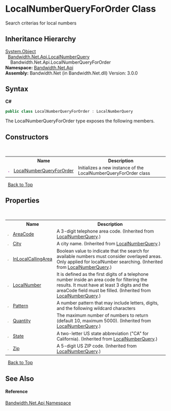 ﻿# LocalNumberQueryForOrder Class
 

Search criterias for local numbers


## Inheritance Hierarchy
<a href="http://msdn2.microsoft.com/en-us/library/e5kfa45b" target="_blank">System.Object</a><br />&nbsp;&nbsp;<a href ="T_Bandwidth_Net_Api_LocalNumberQuery.md">Bandwidth.Net.Api.LocalNumberQuery</a><br />&nbsp;&nbsp;&nbsp;&nbsp;Bandwidth.Net.Api.LocalNumberQueryForOrder<br />
**Namespace:**&nbsp;<a href ="N_Bandwidth_Net_Api.md">Bandwidth.Net.Api</a><br />**Assembly:**&nbsp;Bandwidth.Net (in Bandwidth.Net.dll) Version: 3.0.0

## Syntax

**C#**<br />
``` C#
public class LocalNumberQueryForOrder : LocalNumberQuery
```

The LocalNumberQueryForOrder type exposes the following members.


## Constructors
&nbsp;<table><tr><th></th><th>Name</th><th>Description</th></tr><tr><td>![Public method](media/pubmethod.gif "Public method")</td><td><a href ="M_Bandwidth_Net_Api_LocalNumberQueryForOrder__ctor.md">LocalNumberQueryForOrder</a></td><td>
Initializes a new instance of the LocalNumberQueryForOrder class</td></tr></table>&nbsp;
<a href="#localnumberqueryfororder-class">Back to Top</a>

## Properties
&nbsp;<table><tr><th></th><th>Name</th><th>Description</th></tr><tr><td>![Public property](media/pubproperty.gif "Public property")</td><td><a href ="P_Bandwidth_Net_Api_LocalNumberQuery_AreaCode.md">AreaCode</a></td><td>
A 3-digit telephone area code.
 (Inherited from <a href ="T_Bandwidth_Net_Api_LocalNumberQuery.md">LocalNumberQuery</a>.)</td></tr><tr><td>![Public property](media/pubproperty.gif "Public property")</td><td><a href ="P_Bandwidth_Net_Api_LocalNumberQuery_City.md">City</a></td><td>
A city name.
 (Inherited from <a href ="T_Bandwidth_Net_Api_LocalNumberQuery.md">LocalNumberQuery</a>.)</td></tr><tr><td>![Public property](media/pubproperty.gif "Public property")</td><td><a href ="P_Bandwidth_Net_Api_LocalNumberQuery_InLocalCallingArea.md">InLocalCallingArea</a></td><td>
Boolean value to indicate that the search for available numbers must consider overlayed areas. Only applied for localNumber searching.
 (Inherited from <a href ="T_Bandwidth_Net_Api_LocalNumberQuery.md">LocalNumberQuery</a>.)</td></tr><tr><td>![Public property](media/pubproperty.gif "Public property")</td><td><a href ="P_Bandwidth_Net_Api_LocalNumberQuery_LocalNumber.md">LocalNumber</a></td><td>
It is defined as the first digits of a telephone number inside an area code for filtering the results. It must have at least 3 digits and the areaCode field must be filled.
 (Inherited from <a href ="T_Bandwidth_Net_Api_LocalNumberQuery.md">LocalNumberQuery</a>.)</td></tr><tr><td>![Public property](media/pubproperty.gif "Public property")</td><td><a href ="P_Bandwidth_Net_Api_LocalNumberQueryForOrder_Pattern.md">Pattern</a></td><td>
A number pattern that may include letters, digits, and the following wildcard characters</td></tr><tr><td>![Public property](media/pubproperty.gif "Public property")</td><td><a href ="P_Bandwidth_Net_Api_LocalNumberQuery_Quantity.md">Quantity</a></td><td>
The maximum number of numbers to return (default 10, maximum 5000).
 (Inherited from <a href ="T_Bandwidth_Net_Api_LocalNumberQuery.md">LocalNumberQuery</a>.)</td></tr><tr><td>![Public property](media/pubproperty.gif "Public property")</td><td><a href ="P_Bandwidth_Net_Api_LocalNumberQuery_State.md">State</a></td><td>
A two-letter US state abbreviation ("CA" for California).
 (Inherited from <a href ="T_Bandwidth_Net_Api_LocalNumberQuery.md">LocalNumberQuery</a>.)</td></tr><tr><td>![Public property](media/pubproperty.gif "Public property")</td><td><a href ="P_Bandwidth_Net_Api_LocalNumberQuery_Zip.md">Zip</a></td><td>
A 5-digit US ZIP code.
 (Inherited from <a href ="T_Bandwidth_Net_Api_LocalNumberQuery.md">LocalNumberQuery</a>.)</td></tr></table>&nbsp;
<a href="#localnumberqueryfororder-class">Back to Top</a>

## See Also


#### Reference
<a href ="N_Bandwidth_Net_Api.md">Bandwidth.Net.Api Namespace</a><br />